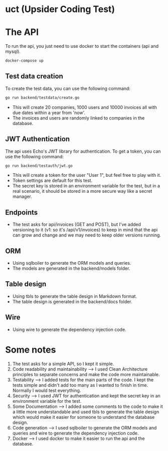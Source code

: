 # uct (Upsider Coding Test)

# The API
To run the api, you just need to use docker to start the containers (api and mysql).

```bash
docker-compose up
```

## Test data creation
To create the test data, you can use the following command:

```bash
go run backend/testdata/create.go
```

- This will create 20 companies, 1000 users and 10000 invoices all with due dates within a year from 'now'.
- The invoices and users are randomly linked to companies in the database.

## JWT Authentication

The api uses Echo's JWT library for authentication. To get a token, you can use the following command:

```bash
go run backend/testauth/jwt.go
```

- This will create a token for the user "User 1", but feel free to play with it.
- Token settings are default for this test.
- The secret key is stored in an environment variable for the test, but in a real scenario, it should be stored in a more secure way like a secret manager.

## Endpoints

- The test asks for api/invoices (GET and POST), but I've added versioning to it (v1: so it's /api/v1/invoices) to keep in mind that the api can grow and change and we may need to keep older versions running.

## ORM

- Using sqlboiler to generate the ORM models and queries.
- The models are generated in the backend/models folder.

## Table design

- Using tbls to generate the table design in Markdown format.
- The table design is generated in the backend/docs folder.

## Wire

- Using wire to generate the dependency injection code.

# Some notes

1. The test asks for a simple API, so I kept it simple.
2. Code readability and maintainability --> I used Clean Architecture principles to separate concerns and make the code more maintainable.
3. Testability --> I added tests for the main parts of the code. I kept the tests simple and didn't add too many as I wanted to finish in time. Normally I would test everything.
4. Security --> I used JWT for authentication and kept the secret key in an environment variable for the test.
5. Some Documentation --> I added some comments to the code to make it a little more understandable and used tbls to generate the table design which would make it easier for someone to understand the database design.
6. Code generation --> I used sqlboiler to generate the ORM models and queries and wire to generate the dependency injection code.
7. Docker --> I used docker to make it easier to run the api and the database.
